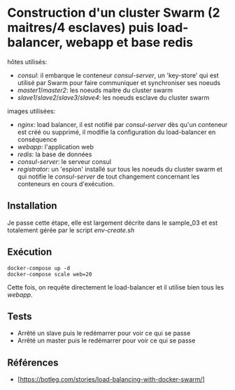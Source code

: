 Construction d'un cluster Swarm (2 maitres/4 esclaves) puis load-balancer, webapp et base redis
===============================================================================================

hôtes utilisés:
* _consul_: il embarque le conteneur _consul-server_, un 'key-store' qui est
utilisé par Swarm pour faire communiquer et synchroniser ses noeuds
* _master1_/_master2_: les noeuds maitre du cluster swarm
* _slave1_/_slave2_/_slave3_/_slave4_: les noeuds esclave du cluster swarm

images utilisées:
* _nginx_: load balancer, il est notifié par _consul-server_ dès qu'un
conteneur est créé ou supprimé, il modifie la configuration du load-balancer en
conséquence
* _webapp_: l'application web
* _redis_: la base de données
* _consul-server_: le serveur consul
* _registrator_: un 'espion' installé sur tous les noeuds du cluster swarm et
qui notifie le _consul-server_ de tout changement concernant les conteneurs en
cours d'exécution.

Installation
------------

Je passe cette étape, elle est largement décrite dans le sample_03 et est
totalement gérée par le script _env-create.sh_

Exécution
---------

```
docker-compose up -d
docker-compose scale web=20
```

Cette fois, on requête directement le load-balancer et il utilise bien tous les
_webapp_.

Tests
-----

* Arrêté un slave puis le redémarrer pour voir ce qui se passe
* Arrêté un master puis le redémarrer pour voir ce qui se passe

Références
----------

* [https://botleg.com/stories/load-balancing-with-docker-swarm/]
